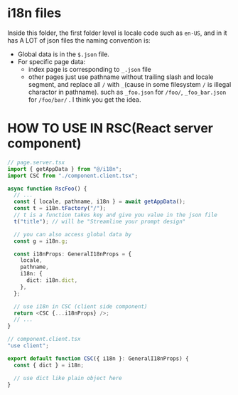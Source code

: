 # i18n files

Inside this folder, the first folder level is locale code such as `en-US`, and in it has A LOT of json files the naming convention is:

- Global data is in the `$.json` file.
- For specific page data:
  - index page is corresponding to `_.json` file
  - other pages just use pathname without trailing slash and locale segment, and replace all `/` with `_`(cause in some filesystem `/` is illegal charactor in pathname). such as `_foo.json` for `/foo/`, `_foo_bar.json` for `/foo/bar/` . I think you get the idea.

# HOW TO USE IN RSC(React server component)

```typescript jsx
// page.server.tsx
import { getAppData } from "@/i18n";
import CSC from "./component.client.tsx";

async function RscFoo() {
  // ...
  const { locale, pathname, i18n } = await getAppData();
  const t = i18n.tFactory("/");
  // t is a function takes key and give you value in the json file
  t("title"); // will be "Streamline your prompt design"

  // you can also access global data by
  const g = i18n.g;

  const i18nProps: GeneralI18nProps = {
    locale,
    pathname,
    i18n: {
      dict: i18n.dict,
    },
  };

  // use i18n in CSC (client side component)
  return <CSC {...i18nProps} />;
  // ...
}
```

```typescript jsx
// component.client.tsx
"use client";

export default function CSC({ i18n }: GeneralI18nProps) {
  const { dict } = i18n;

  // use dict like plain object here
}
```
